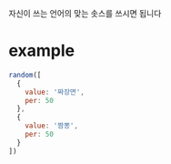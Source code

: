 자신이 쓰는 언어의 맞는 솟스를 쓰시면 됩니다

example
=============
```javascript
random([
  {
    value: '짜장면',
    per: 50
  },
  {
    value: '짬뽕',
    per: 50
  }
])
```
